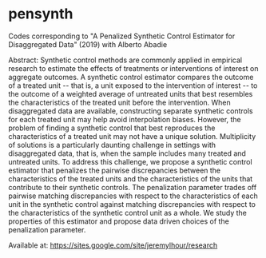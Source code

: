 # pensynth

Codes corresponding to "A Penalized Synthetic Control Estimator for Disaggregated Data" (2019) with Alberto Abadie

Abstract:
Synthetic control methods are commonly applied in empirical research to estimate the effects of treatments or interventions of interest on aggregate outcomes. A synthetic control estimator compares the outcome of a treated unit -- that is, a unit exposed to the intervention of interest -- to the outcome of a weighted average of untreated units that best resembles the characteristics of the treated unit before the intervention. When disaggregated data are available, constructing separate synthetic controls for each treated unit may help avoid interpolation biases. However, the problem of finding a synthetic control that best reproduces the characteristics of a treated unit may not have a unique solution. Multiplicity of solutions is a particularly daunting challenge in settings with disaggregated data, that is, when the sample includes many treated and untreated units. To address this challenge, we propose a synthetic control estimator that penalizes the pairwise discrepancies between the characteristics of the treated units and the characteristics of the units that contribute to their synthetic controls. The penalization parameter trades off pairwise matching discrepancies with respect to the characteristics of each unit in the synthetic control against matching discrepancies with respect to the characteristics of the synthetic control unit as a whole. We study the properties of this estimator and propose data driven choices of the penalization parameter. 

Available at: https://sites.google.com/site/jeremylhour/research
